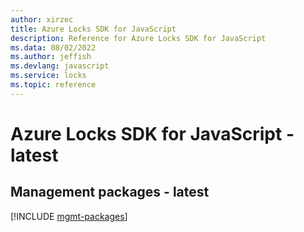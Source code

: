 ```yaml
---
author: xirzec
title: Azure Locks SDK for JavaScript
description: Reference for Azure Locks SDK for JavaScript
ms.data: 08/02/2022
ms.author: jeffish
ms.devlang: javascript
ms.service: locks
ms.topic: reference
---
```

# Azure Locks SDK for JavaScript - latest

## Management packages - latest
[!INCLUDE [mgmt-packages](locks-mgmt-index.md)]